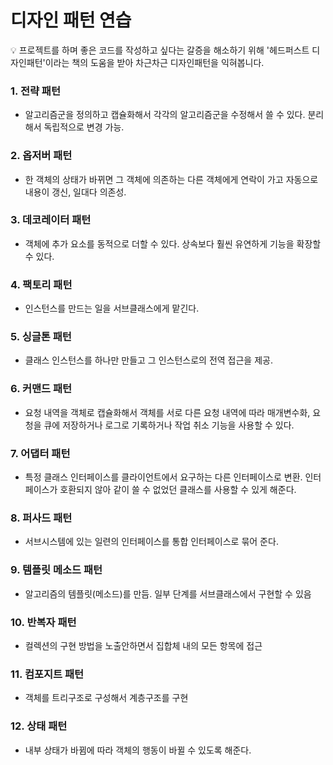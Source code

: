 # 디자인 패턴 연습

<aside>
💡 프로젝트를 하며 좋은 코드를 작성하고 싶다는 갈증을 해소하기 위해 '헤드퍼스트 디자인패턴'이라는 책의 도움을 받아 차근차근 디자인패턴을 익혀봅니다.

</aside>

### 

### 1. 전략 패턴

- 알고리즘군을 정의하고 캡슐화해서 각각의 알고리즘군을 수정해서 쓸 수 있다. 분리해서 독립적으로 변경 가능.

### 2. 옵저버 패턴

- 한 객체의 상태가 바뀌면 그 객체에 의존하는 다른 객체에게 연락이 가고 자동으로 내용이 갱신, 일대다 의존성.

### 3. 데코레이터 패턴

- 객체에 추가 요소를 동적으로 더할 수 있다. 상속보다 훨씬 유연하게 기능을 확장할 수 있다.

### 4. 팩토리 패턴

- 인스턴스를 만드는 일을 서브클래스에게 맡긴다.

### 5. 싱글톤 패턴

- 클래스 인스턴스를 하나만 만들고 그 인스턴스로의 전역 접근을 제공.

### 6. 커맨드 패턴

- 요청 내역을 객체로 캡슐화해서 객체를 서로 다른 요청 내역에 따라 매개변수화, 요청을 큐에 저장하거나 로그로 기록하거나 작업 취소 기능을 사용할 수 있다.

### 7. 어댑터 패턴

- 특정 클래스 인터페이스를 클라이언트에서 요구하는 다른 인터페이스로 변환. 인터페이스가 호환되지 않아 같이 쓸 수 없었던 클래스를 사용할 수 있게 해준다.

### 8. 퍼사드 패턴

- 서브시스템에 있는 일련의 인터페이스를 통합 인터페이스로 묶어 준다.

### 9. 템플릿 메소드 패턴

- 알고리즘의 템플릿(메소드)를 만듬. 일부 단계를 서브클래스에서 구현할 수 있음

### 10. 반복자 패턴

- 컬렉션의 구현 방법을 노출안하면서 집합체 내의 모든 항목에 접근

### 11. 컴포지트 패턴

- 객체를 트리구조로 구성해서 계층구조를 구현

### 12. 상태 패턴

- 내부 상태가 바뀜에 따라 객체의 행동이 바뀔 수 있도록 해준다.
